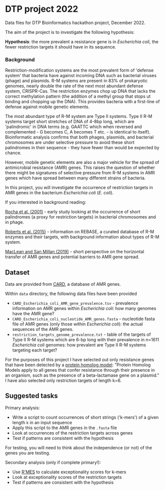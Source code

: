# DTP project 2022

Data files for DTP Bioinformatics hackathon project, December 2022.  

The aim of the project is to investigate the following hypothesis:

**Hypothesis**: the more prevalent a resistance gene is in *Escherichia coli*, the fewer restriction targets it should have in its sequence. 

### Background

Restriction-modification systems are the most prevalent form of 'defense system' that bacteria have against incoming DNA such as bacterial viruses (phage) and plasmids. R-M systems are present in 83% of prokaryotic genomes, nearly double the rate of the next most abundant defense system, CRISPR-Cas. The restriction enzymes chop up DNA that lacks the correct methylation pattern (the addition of a methyl group that stops ut binding and chopping up the DNA). This provides bacteria with a first-line of defense against mobile genetic elements.  

The most abundant type of R-M system are Type II systems. Type II R-M systems target short stretches of DNA of 4-8bp long, which are 'palindromic' in DNA terms (e.g. GAATTC which when reversed and complemented - G becomes C, A becomes T etc. - is identical to itself). Bioinformatic analysis confirms that both phages, plasmids, and bacterial chromosomes are under selective pressure to avoid these short palindromes in their sequence - they have fewer than would be expected by chance.

However, mobile genetic elements are also a major vehicle for the spread of antimicrobial resistance (AMR) genes. This raises the question of whether there might be signatures of selective pressure from R-M systems in AMR genes which have spread between many different strains of bacteria.  

In this project, you will investigate the occurrence of restriction targets in AMR genes in the bacterium *Escherichia coli* (*E. coli*).

If you interested in background reading:

[Rocha et al. (2001)](https://doi.org/10.1101/gr.153101) - early study looking at the occurrence of short palindromes (a proxy for restriction targets) in bacterial chromosomes and in phage. 

[Roberts et al. (2015)](https://doi.org/10.1093/nar/gku1046) - information on REBASE, a curated database of R-M enzymes and their targets, with background information about types of R-M system.

[MacLean and San Millan (2019)](https://doi.org/10.1126/science.aax3879) - short perspective on the horizontal transfer of AMR genes and potential barriers to AMR gene spread.
 

## Dataset 

Data are provided from [CARD](https://card.mcmaster.ca/), a database of AMR genes. 

Within `data` directory, the following data files have been provided

* `CARD_Escherichia_coli_AMR_gene_prevalence.tsv` - prevalence information on AMR genes within *Escherichia coli*: how many genomes have the AMR gene?
* `CARD_Escherichia_coli_nucleotide_AMR_genes.fasta` - nucleotide fasta file of AMR genes (only those within *Escherichia coli*): the actual sequences of the AMR genes. 
* `restriction_targets_genome_prevalence.txt` - table of the targets of Type II R-M systems which are 6-bp long with their prevalence in n=1611 *Escherichia coli* genomes: how prevalent are Type II R-M systems targeting each target?

For the purposes of this project I have selected out only resistance genes that have been detected by a [protein homolog model](https://card.mcmaster.ca/ontology/40292): "Protein Homolog Models apply to all genes that confer resistance through their presence in an organism, such as the presence of a beta-lactamase gene on a plasmid." I have also selected only restriction targets of length k=6. 

## Suggested tasks

Primary analysis:

* Write a script to count occurrences of short strings ('k-mers') of a given length `k` in an input sequence
* Apply this script to the AMR genes in the `.fasta` file
* Look at occurrences of the restriction targets across genes
* Test if patterns are consistent with the hypothesis

For testing, you will need to think about the independence (or not) of the genes you are testing. 

Secondary analysis (only if complete primary!):

* Use [R'MES](https://forgemia.inra.fr/sophie.schbath/rmes/-/blob/master/doc/rmes3.1.0cmake.userguide.pdf) to calculate exceptionality scores for k-mers
* Look at exceptionality scores of the restriction targets
* Test if patterns are consistent with the hypothesis

